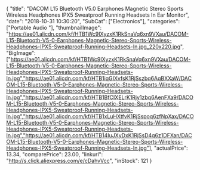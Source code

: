 {
	"title": "DACOM L15 Bluetooth V5.0 Earphones Magnetic Stereo Sports Wireless Headphones IPX5 Sweatproof Running Headsets In Ear Monitor",
	"date": "2018-10-31 10:30:20",
	"SubCat": ["Electronics"],
	"categories": ["Portable Audio "],
	"thumbnailImage": "https://ae01.alicdn.com/kf/HTB1Wc9IXyzxK1RkSnaVq6xn9VXau/DACOM-L15-Bluetooth-V5-0-Earphones-Magnetic-Stereo-Sports-Wireless-Headphones-IPX5-Sweatproof-Running-Headsets-In.jpg_220x220.jpg",
	"BigImage": ["https://ae01.alicdn.com/kf/HTB1Wc9IXyzxK1RkSnaVq6xn9VXau/DACOM-L15-Bluetooth-V5-0-Earphones-Magnetic-Stereo-Sports-Wireless-Headphones-IPX5-Sweatproof-Running-Headsets-In.jpg","https://ae01.alicdn.com/kf/HTB1iqGIXvfsK1RjSszbq6AqBXXaW/DACOM-L15-Bluetooth-V5-0-Earphones-Magnetic-Stereo-Sports-Wireless-Headphones-IPX5-Sweatproof-Running-Headsets-In.jpg","https://ae01.alicdn.com/kf/HTB1BfCIXELrK1Rjy1zbq6AenFXa9/DACOM-L15-Bluetooth-V5-0-Earphones-Magnetic-Stereo-Sports-Wireless-Headphones-IPX5-Sweatproof-Running-Headsets-In.jpg","https://ae01.alicdn.com/kf/HTB1xLuHXtfvK1RjSspoq6zfNpXax/DACOM-L15-Bluetooth-V5-0-Earphones-Magnetic-Stereo-Sports-Wireless-Headphones-IPX5-Sweatproof-Running-Headsets-In.jpg","https://ae01.alicdn.com/kf/HTB14IuJXyDxK1RjSsD4q6z1DFXan/DACOM-L15-Bluetooth-V5-0-Earphones-Magnetic-Stereo-Sports-Wireless-Headphones-IPX5-Sweatproof-Running-Headsets-In.jpg"],
	"actualPrice": 13.34,
	"comparePrice": 23.00,
	"linkurl": "http://s.click.aliexpress.com/e/cDahvVcc",
	"inStock": 121
}
